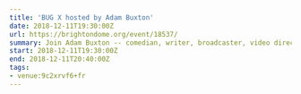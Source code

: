 ```yaml
---
title: 'BUG X hosted by Adam Buxton'
date: 2018-12-11T19:30:00Z
url: https://brightondome.org/event/18537/
summary: Join Adam Buxton -- comedian, writer, broadcaster, video director, general music video enthusiast and YouTube comment wrangler -- as he takes you on a whistlestop tour through some of the highlights from the last ten years of the big-screen music video showcase, <cite>BUG</cite>.
start: 2018-12-11T19:30:00Z
end: 2018-12-11T20:40:00Z
tags:
- venue:9c2xrvf6+fr
---
```


